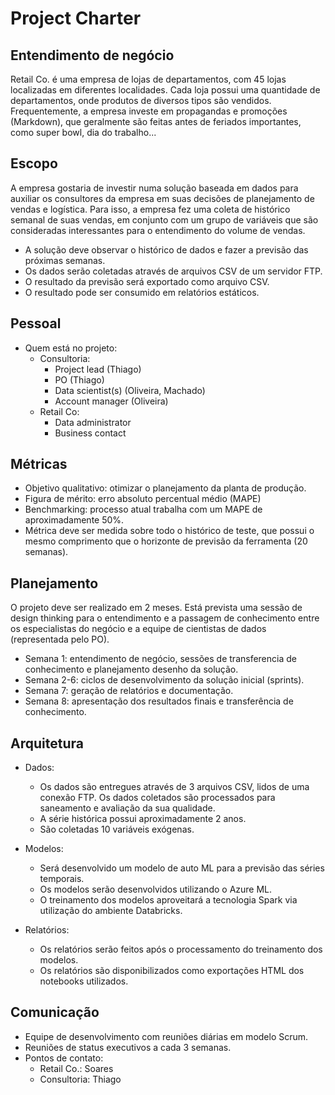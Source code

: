 # Project Charter

## Entendimento de negócio

Retail Co. é uma empresa de lojas de departamentos, com 45 lojas localizadas em diferentes localidades. Cada loja possui uma quantidade de departamentos, onde produtos de diversos tipos são vendidos. Frequentemente, a empresa investe em propagandas e promoções (Markdown), que geralmente são feitas antes de feriados importantes, como super bowl, dia do trabalho...



## Escopo

A empresa gostaria de investir numa solução baseada em dados para auxiliar os consultores da empresa em suas decisões de planejamento de vendas e logística. Para isso, a empresa fez uma coleta de histórico semanal de suas vendas, em conjunto com um grupo de variáveis que são consideradas interessantes para o entendimento do volume de vendas.

* A solução deve observar o histórico de dados e fazer a previsão das próximas semanas.
* Os dados serão coletadas através de arquivos CSV de um servidor FTP.
* O resultado da previsão será exportado como arquivo CSV.
* O resultado pode ser consumido em relatórios estáticos.

## Pessoal
* Quem está no projeto:
	* Consultoria:
		* Project lead (Thiago)
		* PO (Thiago)
		* Data scientist(s) (Oliveira, Machado)
		* Account manager (Oliveira)
	* Retail Co:
		* Data administrator
		* Business contact

## Métricas
* Objetivo qualitativo: otimizar o planejamento da planta de produção.
* Figura de mérito: erro absoluto percentual médio (MAPE)
* Benchmarking: processo atual trabalha com um MAPE de aproximadamente 50%.
* Métrica deve ser medida sobre todo o histórico de teste, que possui o mesmo comprimento que o horizonte de previsão da ferramenta (20 semanas).


## Planejamento
O projeto deve ser realizado em 2 meses. Está prevista uma sessão de design thinking para o entendimento e a passagem de conhecimento entre os especialistas do negócio e a equipe de cientistas de dados (representada pelo PO).
* Semana 1: entendimento de negócio, sessões de transferencia de conhecimento e planejamento desenho da solução.
* Semana 2-6: ciclos de desenvolvimento da solução inicial (sprints).
* Semana 7: geração de relatórios e documentação.
* Semana 8: apresentação dos resultados finais e transferência de conhecimento.

## Arquitetura

* Dados:
  * Os dados são entregues através de 3 arquivos CSV, lidos de uma conexão FTP. Os dados coletados são processados para saneamento e avaliação da sua qualidade.
  * A série histórica possui aproximadamente 2 anos.
  * São coletadas 10 variáveis exógenas.

* Modelos:
  * Será desenvolvido um modelo de auto ML para a previsão das séries temporais.
  * Os modelos serão desenvolvidos utilizando o Azure ML.
  * O treinamento dos modelos aproveitará a tecnologia Spark via utilização do ambiente Databricks.

* Relatórios:
  * Os relatórios serão feitos após o processamento do treinamento dos modelos.
  * Os relatórios são disponibilizados como exportações HTML dos notebooks utilizados.



## Comunicação
* Equipe de desenvolvimento com reuniões diárias em modelo Scrum.
* Reuniões de status executivos a cada 3 semanas.
* Pontos de contato:
  * Retail Co.: Soares
  * Consultoria: Thiago
